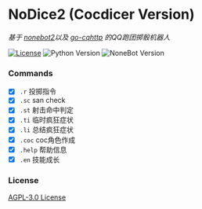 # NoDice2 (Cocdicer Version)

*基于 [nonebot2](https://github.com/nonebot/nonebot2)以及 [go-cqhttp](https://github.com/Mrs4s/go-cqhttp) 的QQ跑团掷骰机器人*

[![License](https://img.shields.io/github/license/thereisnodice/nodice2)](LICENSE)
![Python Version](https://img.shields.io/badge/python-3.7.+-blue.svg)
![NoneBot Version](https://img.shields.io/badge/nonebot-2.0.0a11+-red.svg)

</div>

### Commands

- [x] `.r` 投掷指令
- [x] `.sc` san check
- [x] `.st` 射击命中判定
- [x] `.ti` 临时疯狂症状
- [x] `.li` 总结疯狂症状
- [x] `.coc` coc角色作成
- [x] `.help` 帮助信息
- [x] `.en` 技能成长

### License

[AGPL-3.0 License](LICENSE)